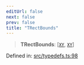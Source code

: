 ```yaml
---
editUrl: false
next: false
prev: false
title: "TRectBounds"
---
```


> **TRectBounds**: \[[`XY`](/api/interfaces/xy/), [`XY`](/api/interfaces/xy/)\]

Defined in: [src/typedefs.ts:98](https://github.com/fabricjs/fabric.js/blob/8748628df7e9de00ba77413bfc3ad9e9fe9d4f30/src/typedefs.ts#L98)
